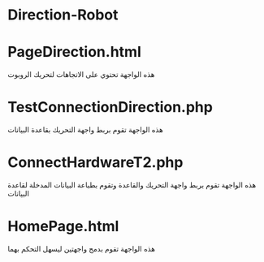 # Direction-Robot

# PageDirection.html 
هذه الواجهة تحتوي على الاتجاهات لتحريك الروبوت 

# TestConnectionDirection.php
هذه الواجهة تقوم بربط واجهة التحريك بقاعدة البيانات 

# ConnectHardwareT2.php
هذه الواجهة تقوم بربط واجهة التحريك والقاعدة وتقوم بطباعة البيانات المدخلة لقاعدة البيانات

# HomePage.html
هذه الواجهة تقوم بدمج واجهتين ليسهل التحكم بهما 
